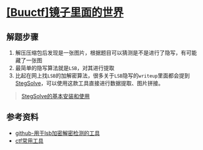 # [[Buuctf]镜子里面的世界](https://buuoj.cn/challenges#%E9%95%9C%E5%AD%90%E9%87%8C%E9%9D%A2%E7%9A%84%E4%B8%96%E7%95%8C)

## 解题步骤

1. 解压压缩包后发现是一张图片，根据题目可以猜测是不是进行了隐写，有可能藏了一张图
2. 最简单的隐写算法就是`LSB`，对其进行提取
3. 比起在网上找`LSB`的加解密算法，很多关于`LSB`隐写的`writeup`里面都会提到[StegSolve](http://www.caesum.com/handbook/Stegsolve.jar)，可以使用这款工具直接进行数据提取、图片拼接。
> [StegSolve的基本安装和使用](https://github.com/linzqin/CTFWriteUp/blob/master/%E5%B7%A5%E5%85%B7%E4%BD%BF%E7%94%A8/StegSolve.md)

## 参考资料

- [github-用于lsb加密解密检测的工具](https://github.com/livz/cloacked-pixel)
- [ctf常用工具](https://github.com/zardus/ctf-tools)